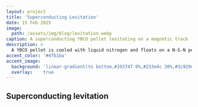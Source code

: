 ```yaml
---
layout: project
title: 'Superconducting Levitation'
date: 15 Feb 2025
image: 
  path: /assets/img/blog/levitation.webp
caption: A superconducting YBCO pellet levitating on a magnetic track
description: >
  A YBCO pellet is cooled with liquid nitrogen and floats on a N-S-N permanent magnet track. 
accent_color: '#4fb1ba'
accent_image:
  background: 'linear-gradient(to bottom,#193747 0%,#233e4c 30%,#3c929e 50%,#d5d5d4 70%,#cdccc8 100%)'
  overlay:    true
---
```


## Superconducting levitation



